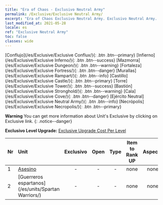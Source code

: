 ```yaml
---
title: "Era of Chaos - Exclusivo Neutral Army"
permalink: /Exclusive/Exclusive Neutral Army/
excerpt: "Era of Chaos Exclusivo Neutral Army. Exclusivo Neutral Army. List of Exclusivo Neutral Army in Era of Chaos"
last_modified_at: 2021-05-28
locale: es
ref: "Exclusive Neutral Army"
toc: false
classes: wide
---
```

 [Conflujo](/es/Exclusive/Exclusive Conflux/){: .btn .btn--primary} [Infierno](/es/Exclusive/Exclusive Inferno/){: .btn .btn--success} [Mazmorra](/es/Exclusive/Exclusive Dungeon/){: .btn .btn--warning} [Fortaleza](/es/Exclusive/Exclusive Fortress/){: .btn .btn--danger} [Murallas](/es/Exclusive/Exclusive Rampart/){: .btn .btn--info} [Castillo](/es/Exclusive/Exclusive Castle/){: .btn .btn--primary} [Torre](/es/Exclusive/Exclusive Tower/){: .btn .btn--success} [Bastión](/es/Exclusive/Exclusive Stronghold/){: .btn .btn--warning} [Cala](/es/Exclusive/Exclusive Cove/){: .btn .btn--danger} [Ejército Neutral](/es/Exclusive/Exclusive Neutral Army/){: .btn .btn--info} [Necrópolis](/es/Exclusive/Exclusive Necropolis/){: .btn .btn--primary} 

**Warning** You can get more information about Unit's Exclusive by clicking on Exclusive link. 
{: .notice--danger}

 **Exclusivo Level Upgrade:** [Exclusive Upgrade Cost Per Level](/Exclusive/ExclusiveUpgradeCostPerLevel/)

  | Nr |         Unit        | Exclusivo | Open  |    Type   |  Item to Rank UP      |  Aspecto   |
  |:---|:--------------------|:-------------:|:-----:|:---------:|:---------------------:|:-------:|
  | 1  | [Asesino](/es/units/Assassin/) | - | - | - | none | none |
  | 2  | [Guerreros espartanos](/es/units/Spartan Warriors/) | - | - | - | none | none |

